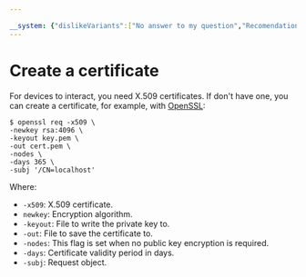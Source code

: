 ```yaml
---

__system: {"dislikeVariants":["No answer to my question","Recomendations didn't help","The content doesn't match title","Other"]}
---
```

# Create a certificate

For devices to interact, you need X.509 certificates. If don't have one, you can create a certificate, for example, with [OpenSSL](https://www.openssl.org):

```
$ openssl req -x509 \
-newkey rsa:4096 \
-keyout key.pem \
-out cert.pem \
-nodes \
-days 365 \
-subj '/CN=localhost'
```

Where:

- `-x509`: X.509 certificate.
- `newkey`: Encryption algorithm.
- `-keyout`: File to write the private key to.
- `-out`: File to save the certificate to.
- `-nodes`: This flag is set when no public key encryption is required.
- `-days`: Certificate validity period in days.
- `-subj`: Request object.

